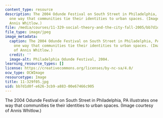 ```yaml
---
content_type: resource
description: The 2004 Odunde Festival on South Street in Philadelphia, PA illustrates
  one way that communities tie their identities to urban spaces. (Image courtesy of
  Annis Whitlow.)
file: /media/courses/11-329-social-theory-and-the-city-fall-2005/bb7d1d0fe6263cb9a88300e67466c905_11-329f05.jpg
file_type: image/jpeg
image_metadata:
  caption: The 2004 Odunde Festival on South Street in Philadelphia, PA illustrates
    one way that communities tie their identities to urban spaces. (Image courtesy
    of Annis Whitlow.)
  credit: ''
  image-alt: Philadelphia Odunde Festival, 2004.
learning_resource_types: []
license: https://creativecommons.org/licenses/by-nc-sa/4.0/
ocw_type: OCWImage
resourcetype: Image
title: 11-329f05.jpg
uid: bb7d1d0f-e626-3cb9-a883-00e67466c905
---
```

The 2004 Odunde Festival on South Street in Philadelphia, PA illustrates one way that communities tie their identities to urban spaces. (Image courtesy of Annis Whitlow.)